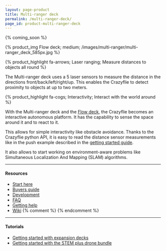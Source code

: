 ```yaml
---
layout: page-product
title: Multi-ranger deck
permalink: /multi-ranger-deck/
page_id: product-multi-ranger-deck
---
```


{% coming_soon %}

{% product_img Flow deck; medium;
/images/multi-ranger/multi-ranger_deck_585px.jpg
%}


{% product_highlight
fa-arrows;
Laser ranging;
Measure distances to objects all round
%}

The Multi-ranger deck uses a 5 laser sensors to measure the distance in the directions front/back/left/right/up.
This enables the Crazyflie to detect proximity to objects at up to two meters.

{% product_highlight
fa-cogs;
Interactivity;
Interact with the world around
%}

With the Multi-ranger deck and the [Flow deck](/flow-deck), the Crazyflie becomes an interactive autonomous platform.
It has the capability to sense the space around it and to react to it.

This allows for simple interactivity like obstacle avoidance.
Thanks to the Crazyflie python API, it is easy to read the distance sensor measurements like in the push example described in the [getting started guide](/getting-started-with-stem-plus-drone-bundle).

It also allows to start working on environment-aware problems like Simultaneous Localization And Mapping (SLAM) algorithms.


---

#### Resources

- [Start here](/start/)
- [Buyers guide](/crazyflie-2-0-buyers-guide/)
- [Development](/development-overview/)
- [FAQ](/frequently-asked-questions-Crazyflie-2.0/)
- [Getting help](/getting-help/)
- [Wiki](https://wiki.bitcraze.io/projects:crazyflie2:expansionboards:multi-ranger)
{% comment %}
{% endcomment %}
---

#### Tutorials

 - [Getting started with expansion decks](/getting-started-with-expansion-decks/)
 - [Getting started with the STEM plus drone bundle](/getting-started-with-stem-plus-drone-bundle)
